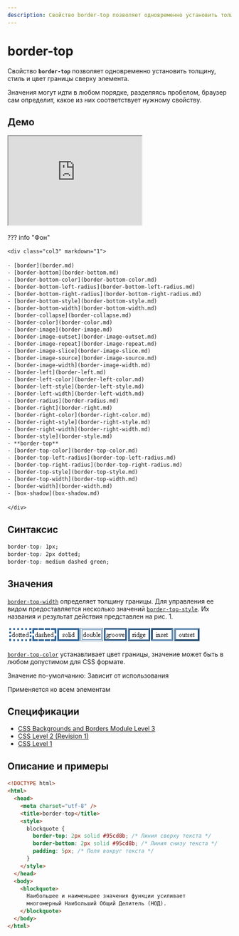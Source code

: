 ```yaml
---
description: Свойство border-top позволяет одновременно установить толщину, стиль и цвет границы сверху элемента
---
```


# border-top

Свойство **`border-top`** позволяет одновременно установить толщину, стиль и цвет границы сверху элемента.

Значения могут идти в любом порядке, разделяясь пробелом, браузер сам определит, какое из них соответствует нужному свойству.

## Демо

<iframe class="interactive is-default-height" height="200" src="https://interactive-examples.mdn.mozilla.net/pages/css/border-top.html" title="MDN Web Docs Interactive Example" loading="lazy" data-readystate="complete"></iframe>

??? info "Фон"

    <div class="col3" markdown="1">

    - [border](border.md)
    - [border-bottom](border-bottom.md)
    - [border-bottom-color](border-bottom-color.md)
    - [border-bottom-left-radius](border-bottom-left-radius.md)
    - [border-bottom-right-radius](border-bottom-right-radius.md)
    - [border-bottom-style](border-bottom-style.md)
    - [border-bottom-width](border-bottom-width.md)
    - [border-collapse](border-collapse.md)
    - [border-color](border-color.md)
    - [border-image](border-image.md)
    - [border-image-outset](border-image-outset.md)
    - [border-image-repeat](border-image-repeat.md)
    - [border-image-slice](border-image-slice.md)
    - [border-image-source](border-image-source.md)
    - [border-image-width](border-image-width.md)
    - [border-left](border-left.md)
    - [border-left-color](border-left-color.md)
    - [border-left-style](border-left-style.md)
    - [border-left-width](border-left-width.md)
    - [border-radius](border-radius.md)
    - [border-right](border-right.md)
    - [border-right-color](border-right-color.md)
    - [border-right-style](border-right-style.md)
    - [border-right-width](border-right-width.md)
    - [border-style](border-style.md)
    - **border-top**
    - [border-top-color](border-top-color.md)
    - [border-top-left-radius](border-top-left-radius.md)
    - [border-top-right-radius](border-top-right-radius.md)
    - [border-top-style](border-top-style.md)
    - [border-top-width](border-top-width.md)
    - [border-width](border-width.md)
    - [box-shadow](box-shadow.md)

    </div>

## Синтаксис

```css
border-top: 1px;
border-top: 2px dotted;
border-top: medium dashed green;
```

## Значения

[`border-top-width`](border-top-width.md) определяет толщину границы. Для управления ее видом предоставляется несколько значений [`border-top-style`](border-top-style.md). Их названия и результат действия представлен на рис. 1.

![Рис.1. Стили рамок](border_style_6.png)

[`border-top-color`](border-top-color.md) устанавливает цвет границы, значение может быть в любом допустимом для CSS формате.

Значение по-умолчанию: Зависит от использования

Применяется ко всем элементам

## Спецификации

- [CSS Backgrounds and Borders Module Level 3](http://dev.w3.org/csswg/css3-background/#border-top)
- [CSS Level 2 (Revision 1)](http://www.w3.org/TR/CSS2/box.html#propdef-border-top)
- [CSS Level 1](http://www.w3.org/TR/CSS1/#border-top)

## Описание и примеры

```html
<!DOCTYPE html>
<html>
  <head>
    <meta charset="utf-8" />
    <title>border-top</title>
    <style>
      blockquote {
        border-top: 2px solid #95cd8b; /* Линия сверху текста */
        border-bottom: 2px solid #95cd8b; /* Линия снизу текста */
        padding: 5px; /* Поля вокруг текста */
      }
    </style>
  </head>
  <body>
    <blockquote>
      Наибольшее и наименьшее значения функции усиливает
      многомерный Наибольший Общий Делитель (НОД).
    </blockquote>
  </body>
</html>
```
